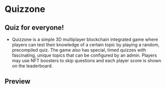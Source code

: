 # Quizzone

## Quiz for everyone!

- Quizzone is a simple 3D multiplayer blockchain integrated game where players can test their knowledge of a certain topic by playing a random, precompiled quiz. The game also has special, timed quizzes with fascinating, unique topics that can be configured by an admin. Players may use NFT boosters to skip questions and each player score is shown on the leaderboard.

## Preview

